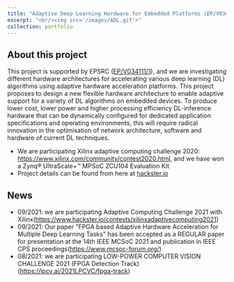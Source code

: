 ```yaml
---
title: "Adaptive Deep Learning Hardware for Embedded Platforms (EP/V034111/1)"
excerpt: "<br/><img src='/images/ADL.gif'>"
collection: portfolio
---
```


## About this project
This project is supported by EPSRC ([EP/V034111/1](https://gow.epsrc.ukri.org/NGBOViewGrant.aspx?GrantRef=EP/V034111/1)), and we are investigating different hardware architectures for accelerating various deep learning (DL) algorithms using adaptive hardware acceleration platforms. This project proposes to design a new flexible hardware architecture to enable adaptive support for a variety of DL algorithms on embedded devices. To produce lower cost, lower power and higher processing efficiency DL-inference hardware that can be dynamically configured for dedicated application specifications and operating environments, this will require radical innovation in the optimisation of network architecture, software and hardware of current DL techniques.  
- We are participating Xilinx adaptive computing challenge 2020:  https://www.xilinx.com/community/contest2020.html, and we have won a Zynq® UltraScale+™ MPSoC ZCU104 Evaluation Kit 
- Project details can be found from here at [hackster.io](https://www.hackster.io/378085/adaptive-deep-learning-hardware-for-video-analytics-f8d064)

## News
- 09/2021: we are participating Adaptive Computing Challenge 2021 with Xilinx(https://www.hackster.io/contests/xilinxadaptivecomputing2021) 
- 09/2021: Our paper "FPGA based Adaptive Hardware Acceleration for Multiple Deep Learning Tasks" has been accepted as a REGULAR paper for presentation at the 14th IEEE MCSoC 2021 and publication in IEEE CPS proceedings(https://www.mcsoc-forum.org/)
- 08/2021: we are participating LOW-POWER COMPUTER VISION CHALLENGE 2021 (FPGA Detection Track)(https://lpcv.ai/2021LPCVC/fpga-track)